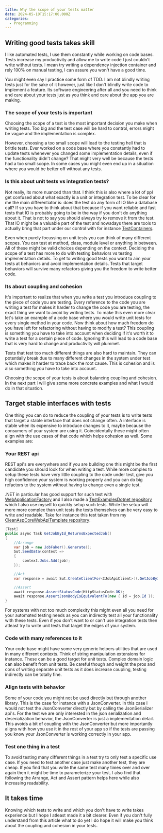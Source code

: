 ```yaml
---
title: Why the scope of your tests matter
date: 2024-05-10T15:17:00.000Z
categories:
  - Programming
---
```


## Writing good tests takes skill
I like automated tests, I use them constantly while working on code bases. Tests increase my productivity and allow me to write code I just couldn't write without tests. I mean try writing a dependency injection container and rely 100% on manual testing, I can assure you won't have a good time.

You might even say I practice some form of TDD. I am not blindly writing tests just for the sake of it however, just like I don't blindly write code to implement a feature. Its software engineering after all and you need to think and care about your tests just as you think and care about the app you are making.

### The scope of your tests is important
Choosing the scope of a test is the most important decision you make when writing tests. Too big and the test case will be hard to control, errors might be vague and the implementation is complex.

However, choosing a too small scope will lead to the testing hell that is brittle tests. Ever worked on a code base where you constantly had to update tests whenever you changed some implementation details, even if the functionality didn't change? That might very well be because the tests had a too small scope. In some cases you might even end up in a situation where you would be better off without any tests.

### Is this about unit tests vs integration tests?
Not really, its more nuanced than that. I think this is also where a lot of ppl get confused about what exactly is a unit or integration test. To be clear for me the main differentiator is: does the test do any form of IO like a database call? If so you have to think about that because if you want reliable and fast tests that IO is probably going to be in the way if you don't do anything about it. That is not to say you should always try to remove it from the test. That IO might be a valuable part of the test and nowadays there are tools to actually bring that part under our control with for instance [TestContainers](https://testcontainers.com/).

Even when purely focussing on unit tests you can think of many different scopes. You can test at method, class, module level or anything in between. All of these might be valid choices depending on the context. Deciding the scope of a test has more to do with testing behaviors vs testing implementation details. To get to writing good tests you want to aim your tests at behaviors and avoid implementation details. Tests that target behaviors will survive many refactors giving you the freedom to write better code.

### Its about coupling and cohesion
It's important to realize that when you write a test you introduce coupling to the piece of code you are testing. Every reference to the code you are writing a test for makes it harder to change the code you are testing, the exact thing we want to avoid by writing tests. To make this even more clear let's take an example of a code base where you would write unit tests for every single method in your code. Now think about how much freedom do you have left for refactoring without having to modify a test? This coupling is something you have to take into account when deciding if it's worth it to write a test for a certain piece of code. Ignoring this will lead to a code base that is very hard to change and productivity will plummet.

Tests that test too much different things are also hard to maintain. They can potentially break due to many different changes in the system under test which makes it harder to trace back the root cause. This is cohesion and is also something you have to take into account.

Choosing the scope of your tests is about balancing coupling and cohesion. In the next part I will give some more concrete examples and what I would do in that situation.

## Target stable interfaces with tests
One thing you can do to reduce the coupling of your tests is to write tests that target a stable interface that does not change often. A interface is stable when its expensive to introduce changes to it, maybe because the consumers of your system are using it. Coincidentally these might often align with the use cases of that code which helps cohesion as well. Some examples are:

### Your REST api
REST api's are everywhere and if you are building one this might be the first candidate you should look for when writing a test. While more complex to setup these tests have very little coupling to the code under test, give you high confidence your system is working properly and you can do big refactors to the system without having to change even a single test.

.NET in particular has good support for such test with [WebApplicationFactory](https://learn.microsoft.com/en-us/aspnet/core/test/integration-tests) and I also made a [TestExamplesDotnet repository](https://github.com/Barsonax/TestExamplesDotnet) which I also use myself to quickly setup such tests. While the setup will more more complex than unit tests the tests themselves can be very easy to write and readable. Take for instance this test taken from my [CleanAspCoreWebApiTemplate repository](https://github.com/Barsonax/CleanAspCoreWebApiTemplate):
```cs
[Test]
public async Task GetJobById_ReturnsExpectedJob()
{
    //Arrange
    var job = new JobFaker().Generate();
    Sut.SeedData(context =>
    {
        context.Jobs.Add(job);
    });

    //Act
    var response = await Sut.CreateClientFor<IJobApiClient>().GetJobById(job.Id);

    //Assert
    await response.AssertStatusCode(HttpStatusCode.OK);
    await response.AssertJsonBodyIsEquivalentTo(new { Id = job.Id });
}
```

For systems with not too much complexity this might even all you need for your automated testing needs as you can indirectly test all your functionality with these tests. Even if you don't want to or can't use integration tests then atleast try to write unit tests that target the edges of your system.

### Code with many references to it
Your code base might have some very generic helpers utilities that are used in many different contexts. Think of string manipulation extensions for instance. These can be a good target for unit tests. Complex domain logic can also benefit from unit tests. Be careful though and weight the pros and cons of writing separate unit tests as it does increase coupling, testing indirectly can be totally fine.

### Align tests with behavior
Some of your code you might not be used directly but through another library. This is the case for instance with a JsonConverter. In this case I would not test the JsonConverter directly but by calling the JsonSerializer api's. For the test we are only interested in the json serialization and deserialization behavior, the JsonConverter is just a implementation detail. This avoids a bit of coupling with the JsonConverter but more importantly aligns with how you use it in the rest of your app so if the tests are passing you know your JsonConverter is working correctly in your app.

### Test one thing in a test
To avoid testing many different things in a test try to only test a specific use case. If you need to test another case just make another test, they are cheap. If you find that you write the same test many times over and over again then it might be time to parameterize your test. I also find that following the Arrange, Act and Assert pattern helps here while also increasing readability.

## It takes time
Knowing which tests to write and which you don't have to write takes experience but I hope I atleast made it a bit clearer. Even if you don't fully understand from this article what to do yet I do hope it will make you think about the coupling and cohesion in your tests.
